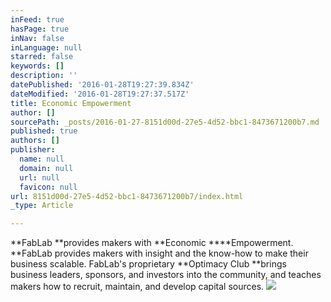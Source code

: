 ```yaml
---
inFeed: true
hasPage: true
inNav: false
inLanguage: null
starred: false
keywords: []
description: ''
datePublished: '2016-01-28T19:27:39.834Z'
dateModified: '2016-01-28T19:27:37.517Z'
title: Economic Empowerment
author: []
sourcePath: _posts/2016-01-27-8151d00d-27e5-4d52-bbc1-8473671200b7.md
published: true
authors: []
publisher:
  name: null
  domain: null
  url: null
  favicon: null
url: 8151d00d-27e5-4d52-bbc1-8473671200b7/index.html
_type: Article

---
```

**FabLab **provides makers with **Economic ****Empowerment. **FabLab provides makers with insight and the know-how to make their business scalable. FabLab's proprietary **Optimacy Club **brings business leaders, sponsors, and investors into the community, and teaches makers how to recruit, maintain, and develop capital sources.
![](https://the-grid-user-content.s3-us-west-2.amazonaws.com/2a08ca51-54ec-436d-a01a-05d396225386.jpg)